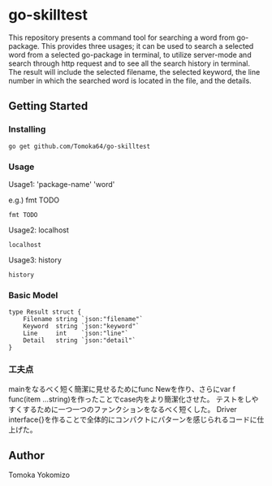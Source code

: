 # go-skilltest
This repository presents a command tool for searching a word from go-package. This provides three usages; it can be used to search a selected word from a selected go-package in terminal, to utilize server-mode and search through http request and to see all the search history in terminal. The result will include the selected filename, the selected keyword, the line number in which the searched word is located in the file, and the details. 


## Getting Started


### Installing


```
go get github.com/Tomoka64/go-skilltest
```
### Usage

Usage1: 'package-name' 'word' 

e.g.) fmt TODO
  
```
fmt TODO
```

Usage2: localhost

```
localhost
```

Usage3: history

```
history
```

### Basic Model

```
type Result struct {
	Filename string `json:"filename"`
	Keyword  string `json:"keyword"`
	Line     int    `json:"line"`
	Detail   string `json:"detail"`
}
```

### 工夫点

mainをなるべく短く簡潔に見せるためにfunc Newを作り、さらにvar f func(item ...string)を作ったことでcase内をより簡潔化させた。
テストをしやすくするために一つ一つのファンクションをなるべく短くした。
Driver interface{}を作ることで全体的にコンパクトにパターンを感じられるコードに仕上げた。


## Author

Tomoka Yokomizo

